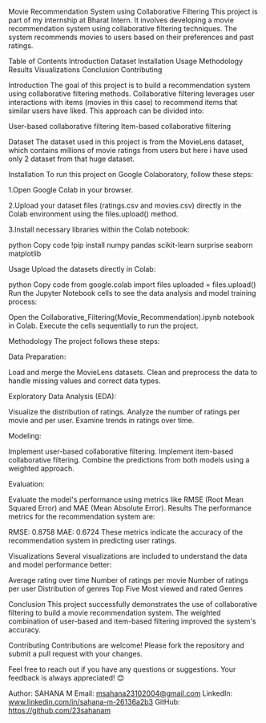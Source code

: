 Movie Recommendation System using Collaborative Filtering
This project is part of my internship at Bharat Intern. It involves developing a movie recommendation system using collaborative filtering techniques. The system recommends movies to users based on their preferences and past ratings.

Table of Contents
Introduction
Dataset
Installation
Usage
Methodology
Results
Visualizations
Conclusion
Contributing


Introduction
The goal of this project is to build a recommendation system using collaborative filtering methods. Collaborative filtering leverages user interactions with items (movies in this case) to recommend items that similar users have liked. This approach can be divided into:

User-based collaborative filtering
Item-based collaborative filtering

Dataset
The dataset used in this project is from the MovieLens dataset, which contains millions of movie ratings from users but here i have used only 2 dataset from that huge dataset.

Installation
To run this project on Google Colaboratory, follow these steps:

1.Open Google Colab in your browser.

2.Upload your dataset files (ratings.csv and movies.csv) directly in the Colab environment using the files.upload() method.

3.Install necessary libraries within the Colab notebook:

python
Copy code
!pip install numpy pandas scikit-learn surprise seaborn matplotlib

Usage
Upload the datasets directly in Colab:

python
Copy code
from google.colab import files
uploaded = files.upload()
Run the Jupyter Notebook cells to see the data analysis and model training process:

Open the Collaborative_Filtering(Movie_Recommendation).ipynb notebook in Colab.
Execute the cells sequentially to run the project.

Methodology
The project follows these steps:

Data Preparation:

Load and merge the MovieLens datasets.
Clean and preprocess the data to handle missing values and correct data types.

Exploratory Data Analysis (EDA):

Visualize the distribution of ratings.
Analyze the number of ratings per movie and per user.
Examine trends in ratings over time.

Modeling:

Implement user-based collaborative filtering.
Implement item-based collaborative filtering.
Combine the predictions from both models using a weighted approach.

Evaluation:

Evaluate the model's performance using metrics like RMSE (Root Mean Squared Error) and MAE (Mean Absolute Error).
Results
The performance metrics for the recommendation system are:

RMSE: 0.8758
MAE: 0.6724
These metrics indicate the accuracy of the recommendation system in predicting user ratings.

Visualizations
Several visualizations are included to understand the data and model performance better:

Average rating over time
Number of ratings per movie
Number of ratings per user
Distribution of genres
Top Five Most viewed and rated Genres

Conclusion
This project successfully demonstrates the use of collaborative filtering to build a movie recommendation system. The weighted combination of user-based and item-based filtering improved the system's accuracy.

Contributing
Contributions are welcome! Please fork the repository and submit a pull request with your changes.

Feel free to reach out if you have any questions or suggestions. Your feedback is always appreciated! 😊

Author: SAHANA M
Email: msahana23102004@gmail.com
LinkedIn: www.linkedin.com/in/sahana-m-26136a2b3
GitHub: https://github.com/23sahanam
